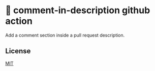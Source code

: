 # 💬 comment-in-description github action

Add a comment section inside a pull request description.

## License

[MIT](./LICENSE)

